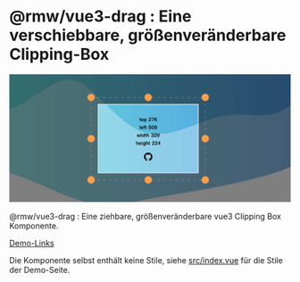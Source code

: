 # @rmw/vue3-drag : Eine verschiebbare, größenveränderbare Clipping-Box

![](https://raw.githubusercontent.com/rmw-lib/vue3-drag/master/demo.webp)

@rmw/vue3-drag : Eine ziehbare, größenveränderbare vue3 Clipping Box Komponente.

[Demo-Links](https://rmw-lib.github.io/vue3-drag/)

Die Komponente selbst enthält keine Stile, siehe [src/index.vue](https://github.com/rmw-lib/vue3-drag/blob/master/src/index.vue) für die Stile der Demo-Seite.